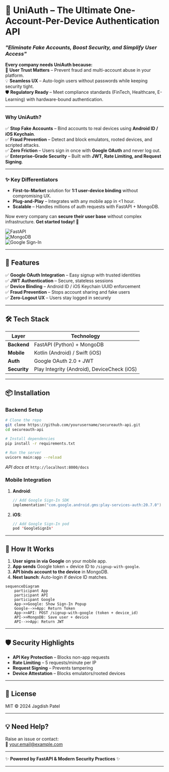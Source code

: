 # 🔐 **UniAuth – The Ultimate One-Account-Per-Device Authentication API**  
### *"Eliminate Fake Accounts, Boost Security, and Simplify User Access"*  

**Every company needs UniAuth because:**  
🚀 **User Trust Matters** – Prevent fraud and multi-account abuse in your platform.  
💡 **Seamless UX** – Auto-login users without passwords while keeping security tight.  
🛡️ **Regulatory Ready** – Meet compliance standards (FinTech, Healthcare, E-Learning) with hardware-bound authentication.  

--- 

### **Why UniAuth?**  
✅ **Stop Fake Accounts** – Bind accounts to real devices using **Android ID / iOS Keychain**.  
✅ **Fraud Prevention** – Detect and block emulators, rooted devices, and scripted attacks.  
✅ **Zero Friction** – Users sign in once with **Google OAuth** and never log out.  
✅ **Enterprise-Grade Security** – Built with **JWT, Rate Limiting, and Request Signing**.  

---  

### ✨ **Key Differentiators**  
- **First-to-Market** solution for **1:1 user-device binding** without compromising UX.  
- **Plug-and-Play** – Integrates with any mobile app in <1 hour.  
- **Scalable** – Handles millions of auth requests with FastAPI + MongoDB.  

Now every company can **secure their user base** without complex infrastructure. **Get started today!** 🚀  

![FastAPI](https://img.shields.io/badge/FastAPI-005571?style=for-the-badge&logo=fastapi)  
![MongoDB](https://img.shields.io/badge/MongoDB-4EA94B?style=for-the-badge&logo=mongodb&logoColor=white)  
![Google Sign-In](https://img.shields.io/badge/Google%20Sign--In-4285F4?style=for-the-badge&logo=google&logoColor=white)  

---


## 🚀 **Features**  
✅ **Google OAuth Integration** – Easy signup with trusted identities  
✅ **JWT Authentication** – Secure, stateless sessions  
✅ **Device Binding** – Android ID / iOS Keychain UUID enforcement  
✅ **Fraud Prevention** – Stops account sharing and fake users  
✅ **Zero-Logout UX** – Users stay logged in securely  

---

## 🛠️ **Tech Stack**  
| **Layer**       | **Technology**                          |  
|-----------------|----------------------------------------|  
| **Backend**     | FastAPI (Python) + MongoDB             |  
| **Mobile**      | Kotlin (Android) / Swift (iOS)         |  
| **Auth**        | Google OAuth 2.0 + JWT                 |  
| **Security**    | Play Integrity (Android), DeviceCheck (iOS) |  

---

## 📦 **Installation**  
### **Backend Setup**  
```bash  
# Clone the repo  
git clone https://github.com/yourusername/secureauth-api.git  
cd secureauth-api  

# Install dependencies  
pip install -r requirements.txt  

# Run the server  
uvicorn main:app --reload  
```  
*API docs at* `http://localhost:8000/docs`  

### **Mobile Integration**  
1. **Android**:  
   ```kotlin  
   // Add Google Sign-In SDK  
   implementation("com.google.android.gms:play-services-auth:20.7.0")  
   ```  
2. **iOS**:  
   ```swift  
   // Add Google Sign-In pod  
   pod 'GoogleSignIn'  
   ```  

---

## 🔑 **How It Works**  
1. **User signs in via Google** on your mobile app.  
2. **App sends** Google token + device ID to `/signup-with-google`.  
3. **API binds account to the device** in MongoDB.  
4. **Next launch**: Auto-login if device ID matches.  

```mermaid  
sequenceDiagram  
    participant App  
    participant API  
    participant Google  
    App->>Google: Show Sign-In Popup  
    Google-->>App: Return Token  
    App->>API: POST /signup-with-google (token + device_id)  
    API->>MongoDB: Save user + device  
    API-->>App: Return JWT  
```  

---

## 🛡️ **Security Highlights**  
- **API Key Protection** – Blocks non-app requests  
- **Rate Limiting** – 5 requests/minute per IP  
- **Request Signing** – Prevents tampering  
- **Device Attestation** – Blocks emulators/rooted devices  

---

## 📜 **License**  
MIT © 2024 Jagdish Patel

---

## 💡 **Need Help?**  
Raise an issue or contact:  
📧 your.email@example.com  

---

✨ **Powered by FastAPI & Modern Security Practices** ✨  

--- 

